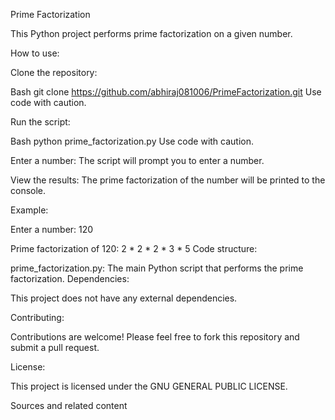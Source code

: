 Prime Factorization

This Python project performs prime factorization on a given number.

How to use:

Clone the repository:

Bash
git clone https://github.com/abhiraj081006/PrimeFactorization.git
Use code with caution.

Run the script:

Bash
python prime_factorization.py
Use code with caution.

Enter a number:
The script will prompt you to enter a number.

View the results:
The prime factorization of the number will be printed to the console.

Example:

Enter a number: 120

Prime factorization of 120:
2 * 2 * 2 * 3 * 5
Code structure:

prime_factorization.py: The main Python script that performs the prime factorization.
Dependencies:

This project does not have any external dependencies.

Contributing:

Contributions are welcome! Please feel free to fork this repository and submit a pull request.

License:

This project is licensed under the GNU GENERAL PUBLIC LICENSE.   


Sources and related content
